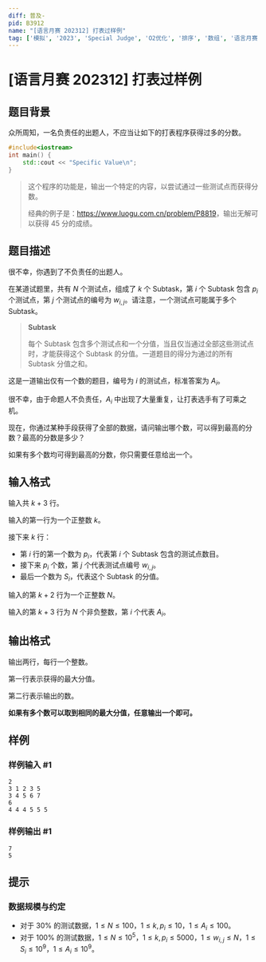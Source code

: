 ```yaml
---
diff: 普及-
pid: B3912
name: "[语言月赛 202312] 打表过样例"
tag: ['模拟', '2023', 'Special Judge', 'O2优化', '排序', '数组', '语言月赛']
---
```

# [语言月赛 202312] 打表过样例
## 题目背景

众所周知，一名负责任的出题人，不应当让如下的打表程序获得过多的分数。

```cpp
#include<iostream>
int main() {
    std::cout << "Specific Value\n";
}
```

> 这个程序的功能是，输出一个特定的内容，以尝试通过一些测试点而获得分数。
> 
> 经典的例子是：<https://www.luogu.com.cn/problem/P8819>，输出无解可以获得 45 分的成绩。
## 题目描述

很不幸，你遇到了不负责任的出题人。

在某道试题里，共有 $N$ 个测试点，组成了 $k$ 个 Subtask，第 $i$ 个 Subtask 包含 $p_i$ 个测试点，第 $j$ 个测试点的编号为 $w_{i,j}$。请注意，一个测试点可能属于多个 Subtask。

> **Subtask**
>
> 每个 Subtask 包含多个测试点和一个分值，当且仅当通过全部这些测试点时，才能获得这个 Subtask 的分值。一道题目的得分为通过的所有 Subtask 分值之和。

这是一道输出仅有一个数的题目，编号为 $i$ 的测试点，标准答案为 $A_i$。

很不幸，由于命题人不负责任，$A_i$ 中出现了大量重复，让打表选手有了可乘之机。

现在，你通过某种手段获得了全部的数据，请问输出哪个数，可以得到最高的分数？最高的分数是多少？

如果有多个数均可得到最高的分数，你只需要任意给出一个。
## 输入格式

输入共 $k+3$ 行。

输入的第一行为一个正整数 $k$。

接下来 $k$ 行：

- 第 $i$ 行的第一个数为 $p_i$，代表第 $i$ 个 Subtask 包含的测试点数目。
- 接下来 $p_i$ 个数，第 $j$ 个代表测试点编号 $w_{i,j}$。
- 最后一个数为 $S_i$，代表这个 Subtask 的分值。

输入的第 $k+2$ 行为一个正整数 $N$。

输入的第 $k+3$ 行为 $N$ 个非负整数，第 $i$ 个代表 $A_i$。


## 输出格式

输出两行，每行一个整数。

第一行表示获得的最大分值。

第二行表示输出的数。

**如果有多个数可以取到相同的最大分值，任意输出一个即可。**
## 样例

### 样例输入 #1
```
2
3 1 2 3 5
3 4 5 6 7
6
4 4 4 5 5 5

```
### 样例输出 #1
```
7
5

```
## 提示

### 数据规模与约定

- 对于 $30\%$ 的测试数据，$1 \le N \le 100$，$1 \le k,p_i \le 10$，$1 \le A_i \le 100$。
- 对于 $100\%$ 的测试数据，$1 \le N \le 10^5$，$1 \le k,p_i \le 5000$，$1 \le w_{i,j} \le N$，$1 \le S_i \le 10^9$，$1 \leq A _ i \leq 10 ^ 9$。
